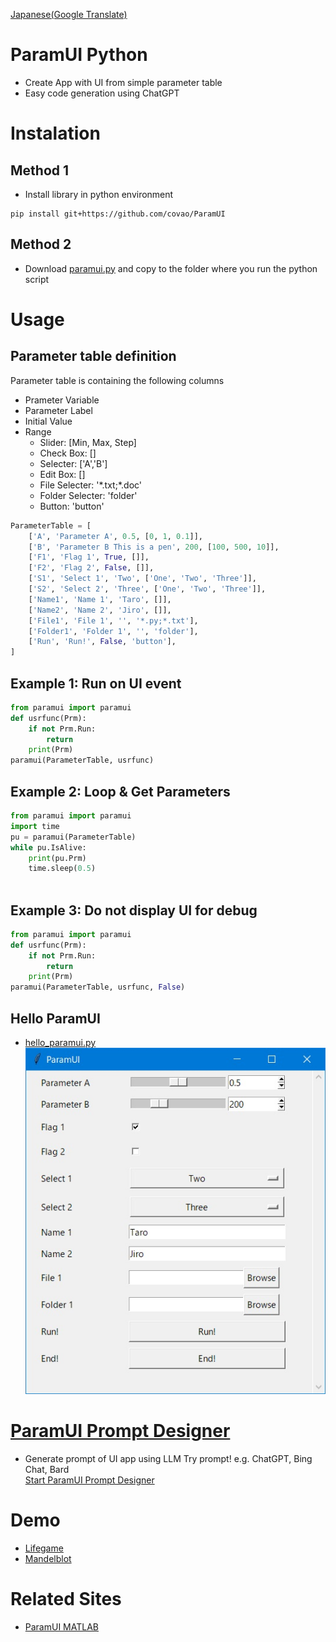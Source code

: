 [Japanese(Google Translate)](https://github-com.translate.goog/covao/ParamUI?_x_tr_sl=en&_x_tr_tl=ja&_x_tr_hl=ja&_x_tr_pto=wapp)

# ParamUI Python  
- Create App with UI from simple parameter table
- Easy code generation using ChatGPT

# Instalation
## Method 1
- Install library in python environment
~~~
pip install git+https://github.com/covao/ParamUI

~~~
## Method 2
- Download [paramui.py](./paramui/paramui.py) and copy to the folder where you run the python script 

# Usage
## Parameter table definition
Parameter table is containing the following columns  
- Prameter Variable
- Parameter Label
- Initial Value
- Range  
  - Slider: [Min, Max, Step]  
  - Check Box: []  
  - Selecter: ['A','B']  
  - Edit Box: []  
  - File Selecter: '\*.txt;\*.doc' 
  - Folder Selecter: 'folder'  
  - Button: 'button'  
~~~ python
ParameterTable = [
    ['A', 'Parameter A', 0.5, [0, 1, 0.1]],
    ['B', 'Parameter B This is a pen', 200, [100, 500, 10]],
    ['F1', 'Flag 1', True, []],
    ['F2', 'Flag 2', False, []],
    ['S1', 'Select 1', 'Two', ['One', 'Two', 'Three']],
    ['S2', 'Select 2', 'Three', ['One', 'Two', 'Three']],
    ['Name1', 'Name 1', 'Taro', []],
    ['Name2', 'Name 2', 'Jiro', []],
    ['File1', 'File 1', '', '*.py;*.txt'],
    ['Folder1', 'Folder 1', '', 'folder'],
    ['Run', 'Run!', False, 'button'],
]

~~~
## Example 1: Run on UI event
~~~ python
from paramui import paramui
def usrfunc(Prm):
    if not Prm.Run:
        return
    print(Prm)
paramui(ParameterTable, usrfunc)

~~~
## Example 2: Loop & Get Parameters
~~~ python
from paramui import paramui
import time
pu = paramui(ParameterTable)
while pu.IsAlive:
    print(pu.Prm)
    time.sleep(0.5)
    
~~~

## Example 3:  Do not display UI for debug
~~~ python
from paramui import paramui
def usrfunc(Prm):
    if not Prm.Run:
        return
    print(Prm)
paramui(ParameterTable, usrfunc, False)

~~~

## Hello ParamUI
- [hello_paramui.py](./example/hello_paramui.py)  
![Hello ParamUI](./img/hello_paramui.jpg)

# [ParamUI Prompt Designer](https://covao.github.io/ParamUI/html/paramui_prompt_designer.html)
- Generate prompt of UI app using LLM
Try prompt! e.g. ChatGPT, Bing Chat, Bard  
[Start ParamUI Prompt Designer](https://covao.github.io/ParamUI/html/paramui_prompt_designer.html)

# Demo
- [Lifegame](./example/lifegame_paramui.py)
- [Mandelblot](./example/mandelbrot_paramui.py)

# Related Sites
- [ParamUI MATLAB](https://github.com/covao/ParamUI_MATLAB)

